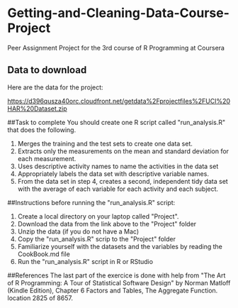 Getting-and-Cleaning-Data-Course-Project
========================================

Peer Assignment Project for the 3rd course of R Programming at Coursera

## Data to download
Here are the data for the project: 

https://d396qusza40orc.cloudfront.net/getdata%2Fprojectfiles%2FUCI%20HAR%20Dataset.zip 

##Task to complete
You should create one R script called "run_analysis.R" that does the following. 
1) Merges the training and the test sets to create one data set.
2) Extracts only the measurements on the mean and standard deviation for each measurement. 
3) Uses descriptive activity names to name the activities in the data set
4) Appropriately labels the data set with descriptive variable names. 
5) From the data set in step 4, creates a second, independent tidy data set with the average of each variable for each activity and each subject.

##Instructions before running the "run_analysis.R" script:
1) Create a local directory on your laptop called "Project".
2) Download the data from the link above to the "Project" folder
3) Unzip the data (if you do not have a Mac)
4) Copy the "run_analysis.R" scrip to the "Project" folder
5) Familiarize yourself with the datasets and the variables by reading the CookBook.md file
6) Run the "run_analysis.R" script in R or RStudio

##References
The last part of the exercice is done with help from "The Art of R Programming: A Tour of Statistical Software Design" by Norman Matloff (Kindle Edition), Chapter 6 Factors and Tables, The Aggregate Function. location 2825 of 8657.


